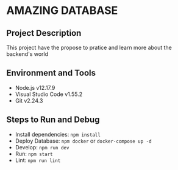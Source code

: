 # AMAZING DATABASE

## Project Description

This project have the propose to pratice and learn more about the backend's world

## Environment and Tools

- Node.js v12.17.9
- Visual Studio Code v1.55.2
- Git v2.24.3

## Steps to Run and Debug

- Install dependencies: `npm install`
- Deploy Database: `npm docker` or `docker-compose up -d`
- Develop: `npm run dev`
- Run: `npm start`
- Lint: `npm run lint`

